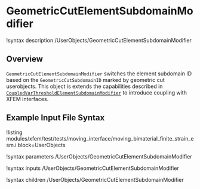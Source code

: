 # GeometricCutElementSubdomainModifier

!syntax description /UserObjects/GeometricCutElementSubdomainModifier

## Overview

`GeometricCutElementSubdomainModifier` switches the element subdomain ID based on the `GeometricCutSubdomainID` marked by geometric cut userobjects. This object is extends the capabilities described in [`CoupledVarThresholdElementSubdomainModifier`](userobject/CoupledVarThresholdElementSubdomainModifier.md) to introduce coupling with XFEM interfaces.

## Example Input File Syntax

!listing modules/xfem/test/tests/moving_interface/moving_bimaterial_finite_strain_esm.i block=UserObjects

!syntax parameters /UserObjects/GeometricCutElementSubdomainModifier

!syntax inputs /UserObjects/GeometricCutElementSubdomainModifier

!syntax children /UserObjects/GeometricCutElementSubdomainModifier
